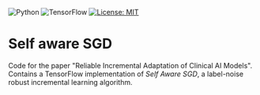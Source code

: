 ![Python](https://badges.aleen42.com/src/python.svg) ![TensorFlow](https://badges.aleen42.com/src/tensorflow.svg) [![License: MIT](https://img.shields.io/badge/license-MIT-green.svg)](https://opensource.org/licenses/MIT)

# Self aware SGD

Code for the paper "Reliable Incremental Adaptation of Clinical AI Models". Contains a TensorFlow implementation of _Self Aware SGD_, a label-noise robust incremental learning algorithm.
